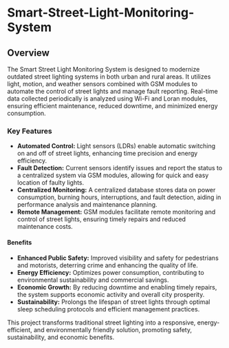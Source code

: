 # Smart-Street-Light-Monitoring-System

## Overview
The Smart Street Light Monitoring System is designed to modernize outdated street lighting systems in both urban and rural areas. It utilizes light, motion, and weather sensors combined with GSM modules to automate the control of street lights and manage fault reporting. Real-time data collected periodically is analyzed using Wi-Fi and Loran modules, ensuring efficient maintenance, reduced downtime, and minimized energy consumption.

### Key Features
- **Automated Control:** Light sensors (LDRs) enable automatic switching on and off of street lights, enhancing time precision and energy efficiency.
- **Fault Detection:** Current sensors identify issues and report the status to a centralized system via GSM modules, allowing for quick and easy location of faulty lights.
- **Centralized Monitoring:** A centralized database stores data on power consumption, burning hours, interruptions, and fault detection, aiding in performance analysis and maintenance planning.
- **Remote Management:** GSM modules facilitate remote monitoring and control of street lights, ensuring timely repairs and reduced maintenance costs.

#### Benefits
- **Enhanced Public Safety:** Improved visibility and safety for pedestrians and motorists, deterring crime and enhancing the quality of life.
- **Energy Efficiency:** Optimizes power consumption, contributing to environmental sustainability and commercial savings.
- **Economic Growth:** By reducing downtime and enabling timely repairs, the system supports economic activity and overall city prosperity.
- **Sustainability:** Prolongs the lifespan of street lights through optimal sleep scheduling protocols and efficient management practices.

This project transforms traditional street lighting into a responsive, energy-efficient, and environmentally friendly solution, promoting safety, sustainability, and economic benefits.
